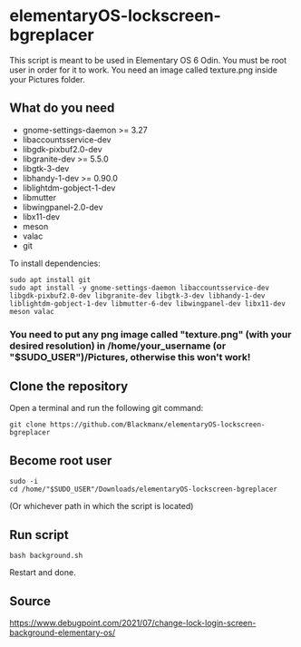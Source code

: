 # elementaryOS-lockscreen-bgreplacer

This script is meant to be used in Elementary OS 6 Odin. You must be root user in order for it to work. You need an image called texture.png inside your Pictures folder.

## What do you need

* gnome-settings-daemon >= 3.27
* libaccountsservice-dev
* libgdk-pixbuf2.0-dev
* libgranite-dev >= 5.5.0
* libgtk-3-dev
* libhandy-1-dev >= 0.90.0
* liblightdm-gobject-1-dev
* libmutter
* libwingpanel-2.0-dev
* libx11-dev
* meson
* valac
* git

To install dependencies:

```
sudo apt install git
sudo apt install -y gnome-settings-daemon libaccountsservice-dev libgdk-pixbuf2.0-dev libgranite-dev libgtk-3-dev libhandy-1-dev liblightdm-gobject-1-dev libmutter-6-dev libwingpanel-dev libx11-dev meson valac
``` 

### You need to put any png image called "texture.png" (with your desired resolution) in /home/your_username (or "$SUDO_USER")/Pictures, otherwise this won't work!

## Clone the repository

Open a terminal and run the following git command:

```
git clone https://github.com/Blackmanx/elementaryOS-lockscreen-bgreplacer
```

## Become root user

```
sudo -i
cd /home/"$SUDO_USER"/Downloads/elementaryOS-lockscreen-bgreplacer
```

(Or whichever path in which the script is located)

## Run script

```
bash background.sh
```

Restart and done.

## Source

https://www.debugpoint.com/2021/07/change-lock-login-screen-background-elementary-os/
